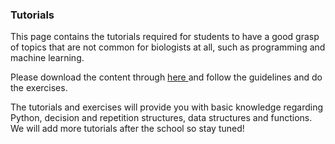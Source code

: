 <h3>Tutorials</h3>
<p>This page contains the tutorials required for students to have a good grasp of topics that are not common for biologists at all, such as programming and machine learning.</p>
<p>Please download the content through <a href="https://github.com/HologenomeSchool/Tutorials/archive/refs/heads/main.zip">here </a>and follow the guidelines and do the exercises.</p>
<p>The tutorials and exercises will provide you with basic knowledge regarding Python, decision and repetition structures, data structures and functions. We will add more tutorials after the school so stay tuned!</p>
